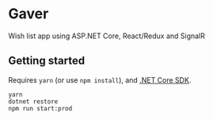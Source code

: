 # Gaver
Wish list app using ASP.NET Core, React/Redux and SignalR

## Getting started
Requires `yarn` (or use `npm install`), and [.NET Core SDK](https://dot.net).

    yarn
    dotnet restore
    npm run start:prod
